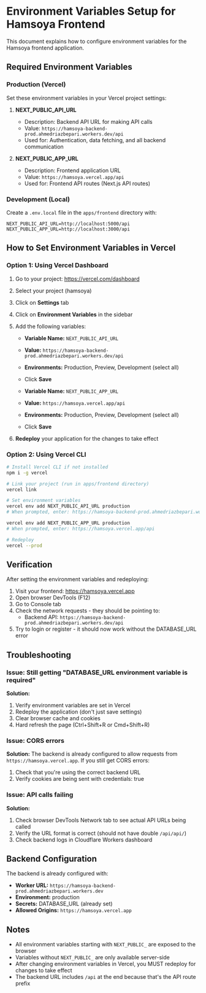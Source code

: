 # Environment Variables Setup for Hamsoya Frontend

This document explains how to configure environment variables for the Hamsoya frontend application.

## Required Environment Variables

### Production (Vercel)

Set these environment variables in your Vercel project settings:

1. **NEXT_PUBLIC_API_URL**
   - Description: Backend API URL for making API calls
   - Value: `https://hamsoya-backend-prod.ahmedriazbepari.workers.dev/api`
   - Used for: Authentication, data fetching, and all backend communication

2. **NEXT_PUBLIC_APP_URL**
   - Description: Frontend application URL
   - Value: `https://hamsoya.vercel.app/api`
   - Used for: Frontend API routes (Next.js API routes)

### Development (Local)

Create a `.env.local` file in the `apps/frontend` directory with:

```env
NEXT_PUBLIC_API_URL=http://localhost:5000/api
NEXT_PUBLIC_APP_URL=http://localhost:3000/api
```

## How to Set Environment Variables in Vercel

### Option 1: Using Vercel Dashboard

1. Go to your project: https://vercel.com/dashboard
2. Select your project (hamsoya)
3. Click on **Settings** tab
4. Click on **Environment Variables** in the sidebar
5. Add the following variables:
   - **Variable Name:** `NEXT_PUBLIC_API_URL`
   - **Value:** `https://hamsoya-backend-prod.ahmedriazbepari.workers.dev/api`
   - **Environments:** Production, Preview, Development (select all)
   - Click **Save**
   
   - **Variable Name:** `NEXT_PUBLIC_APP_URL`
   - **Value:** `https://hamsoya.vercel.app/api`
   - **Environments:** Production, Preview, Development (select all)
   - Click **Save**

6. **Redeploy** your application for the changes to take effect

### Option 2: Using Vercel CLI

```bash
# Install Vercel CLI if not installed
npm i -g vercel

# Link your project (run in apps/frontend directory)
vercel link

# Set environment variables
vercel env add NEXT_PUBLIC_API_URL production
# When prompted, enter: https://hamsoya-backend-prod.ahmedriazbepari.workers.dev/api

vercel env add NEXT_PUBLIC_APP_URL production
# When prompted, enter: https://hamsoya.vercel.app/api

# Redeploy
vercel --prod
```

## Verification

After setting the environment variables and redeploying:

1. Visit your frontend: https://hamsoya.vercel.app
2. Open browser DevTools (F12)
3. Go to Console tab
4. Check the network requests - they should be pointing to:
   - Backend API: `https://hamsoya-backend-prod.ahmedriazbepari.workers.dev/api`
5. Try to login or register - it should now work without the DATABASE_URL error

## Troubleshooting

### Issue: Still getting "DATABASE_URL environment variable is required"

**Solution:**
1. Verify environment variables are set in Vercel
2. Redeploy the application (don't just save settings)
3. Clear browser cache and cookies
4. Hard refresh the page (Ctrl+Shift+R or Cmd+Shift+R)

### Issue: CORS errors

**Solution:**
The backend is already configured to allow requests from `https://hamsoya.vercel.app`. If you still get CORS errors:
1. Check that you're using the correct backend URL
2. Verify cookies are being sent with credentials: true

### Issue: API calls failing

**Solution:**
1. Check browser DevTools Network tab to see actual API URLs being called
2. Verify the URL format is correct (should not have double `/api/api/`)
3. Check backend logs in Cloudflare Workers dashboard

## Backend Configuration

The backend is already configured with:
- **Worker URL:** `https://hamsoya-backend-prod.ahmedriazbepari.workers.dev`
- **Environment:** production
- **Secrets:** DATABASE_URL (already set)
- **Allowed Origins:** `https://hamsoya.vercel.app`

## Notes

- All environment variables starting with `NEXT_PUBLIC_` are exposed to the browser
- Variables without `NEXT_PUBLIC_` are only available server-side
- After changing environment variables in Vercel, you MUST redeploy for changes to take effect
- The backend URL includes `/api` at the end because that's the API route prefix